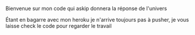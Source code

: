 Bienvenue sur mon code qui askip donnera la réponse de l'univers

Étant en bagarre avec mon heroku je n'arrive toujours pas à pusher, je vous laisse check le code pour regarder le travail